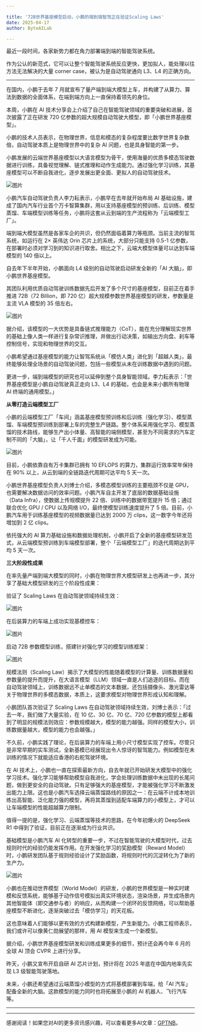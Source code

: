 ```yaml
---

title: '72B世界基座模型启动，小鹏的端到端智驾正在验证Scaling Laws'
date: 2025-04-17
author: ByteAILab

---
```


最近一段时间，各家新势力都在角力部署端到端的智能驾驶系统。

作为公认的新范式，它可以让整个智能驾驶系统反应更快，更加拟人，能处理以往方法无法解决的大量 corner case，被认为是自动驾驶通向 L3、L4 的正确方向。

---


在国内，小鹏于去年 7 月就宣布了量产端到端大模型上车，并构建了从算力、算法到数据的全面体系，在端到端方向上一直保持着领先的身位。

本周，小鹏在 AI 技术分享会上介绍了自己在智能驾驶领域的重要突破和进展，首次披露了正在研发 720 亿参数的超大规模自动驾驶大模型，即「小鹏世界基座模型」。

小鹏的技术人员表示，在物理世界，信息和模态的复杂程度要比数字世界复杂数倍，自动驾驶本质上是物理世界中的复杂 AI 问题，也是具身智能的第一步。

小鹏发展的云端世界基座模型以大语言模型为骨干，使用海量的优质多模态驾驶数据进行训练，具备视觉理解、链式推理和动作生成能力。通过强化学习训练，其基座模型可以不断自我进化，逐步发展出更全面、更拟人的自动驾驶技术。

![图片](https://mmbiz.qpic.cn/sz_mmbiz_png/KmXPKA19gW9I2ibzpMAlKCOwe2zDbrut77foEJAuhgcicoVYQeKD3UVL0icthSUqh5bia4gWIJZhdfkFFXic9ufwEicQ/640?wx_fmt=png&from=appmsg)

小鹏汽车自动驾驶负责人李力耘表示，小鹏早在去年就开始布局 AI 基础设施，建成了国内汽车行业首个万卡智算集群，用以支持基座模型的预训练、后训练、模型蒸馏、车端模型训练等任务，小鹏将这套从云到端的生产流程称为「云端模型工厂」。

端到端大模型虽然是各家车企的共识，但仍然面临着算力等瓶颈。当前主流的智驾系统，如运行在 2× 英伟达 Orin 芯片上的系统，大部分只能支持 0.5-1 亿参数，在部署时必须对学习到的知识进行取舍。相比之下，云端大模型体量可以达到车端模型的 140 倍以上。

自去年下半年开始，小鹏面向 L4 级别的自动驾驶启动研发全新的「AI 大脑」，即小鹏世界基座模型。

其团队利用优质自动驾驶训练数据先后开发了多个尺寸的基座模型，目前正在着手推进 72B（72 Billion，即 720 亿）超大规模参数世界基座模型的研发，参数量是主流 VLA 模型的 35 倍左右。

![图片](https://mmbiz.qpic.cn/sz_mmbiz_jpg/KmXPKA19gW9I2ibzpMAlKCOwe2zDbrut79KVqNBhkR4aFic0rksrVjzn4Jpxk8C7XdsOKJSOFdxtficS9BjlBe1SA/640?wx_fmt=jpeg&from=appmsg)

据介绍，该模型的一大优势是具备链式推理能力（CoT），能在充分理解现实世界的基础上像人类一样进行复杂常识推理，并做出行动决策，如输出方向盘、刹车等控制信号，实现和物理世界的交互。

小鹏希望通过基座模型的能力让智驾系统从「模仿人类」进化到「超越人类」，最终能够处理全场景的自动驾驶问题，包括一些模型从未在训练数据中遇到的问题。

更进一步，端到端模型的研究也可以延伸到整个具身智能领域。李力耘表示：「世界基座模型是小鹏自动驾驶真正走向 L3、L4 的基础，也会是未来小鹏所有物理 AI 终端的通用模型。」

**从零打造云端模型工厂**

小鹏的云端模型工厂「车间」涵盖基座模型预训练和后训练（强化学习）、模型蒸馏、车端模型预训练到部署上车的完整生产链路。整个体系采用强化学习、模型蒸馏的技术路线，能够生产出小体量、高智能的端侧模型，甚至为不同需求的汽车定制不同的「大脑」，让「千人千面」的模型研发成为可能。

![图片](https://mmbiz.qpic.cn/sz_mmbiz_jpg/KmXPKA19gW9I2ibzpMAlKCOwe2zDbrut75cryvXibAicDhLIcHM4qHt29Cpic6EaD8WWPeZibpOV1ZfTeRrQv7nHjng/640?wx_fmt=jpeg&from=appmsg)

目前，小鹏依靠自有万卡集群已拥有 10 EFLOPS 的算力，集群运行效率常年保持在 90% 以上，从云到端的全链路迭代周期可达平均 5 天一次。

小鹏世界基座模型负责人刘博士介绍，多模态模型训练的主要瓶颈不仅是 GPU，也需要解决数据访问的效率问题。小鹏汽车自主开发了底层的数据基础设施（Data Infra），使数据上传规模提升 22 倍、训练中的数据带宽提升 15 倍；通过联合优化 GPU / CPU 以及网络 I/O，最终使模型训练速度提升了 5 倍。目前，小鹏汽车用于训练基座模型的视频数据量已达到 2000 万 clips，这一数字今年还将增加到 2 亿 clips。

依托强大的 AI 算力基础设施和数据处理机制，小鹏开启了全新的基座模型研发范式，从云端模型预训练到车端模型部署，整个「云端模型工厂」的迭代周期达到平均 5 天一次。

**三大阶段性成果**

在率先量产端到端大模型的同时，小鹏在物理世界大模型研发上也再进一步，其分享了基础大模型研发的三个阶段性成果：

验证了 Scaling Laws 在自动驾驶领域持续生效：

![图片](https://mmbiz.qpic.cn/sz_mmbiz_jpg/KmXPKA19gW9I2ibzpMAlKCOwe2zDbrut7KVG9EEtMsYAW6uMkGnoVFTia8MS1UhErRXcxkMuPzsBerWdjbibbhsLQ/640?wx_fmt=jpeg&from=appmsg)

在后装算力的车端上成功实现基模控车：

![图片](https://mmbiz.qpic.cn/sz_mmbiz_jpg/KmXPKA19gW9I2ibzpMAlKCOwe2zDbrut7qDYACkyKpBziasRSlVS5E3443E2JicntlicZlUN7PoL7jJz2q3hRMdstg/640?wx_fmt=jpeg&from=appmsg)

启动 72B 参数模型训练，搭建针对强化学习的模型训练框架：

![图片](https://mmbiz.qpic.cn/sz_mmbiz_jpg/KmXPKA19gW9I2ibzpMAlKCOwe2zDbrut7TmDhiaYRia2KfZn1pEH4KiagyfoJ3mfYjiahKDj4IItCibHThyibLemjcOlw/640?wx_fmt=jpeg&from=appmsg)

规模法则（Scaling Law）揭示了大模型的性能随着模型的计算量、训练数据量和参数量的提升而提升，在大语言模型（LLM）领域一直是人们追逐的目标。而在自动驾驶领域上，训练数据远不止单模态的文本数据，还包括摄像头、激光雷达等关于物理世界的多模态数据，本质上，这要求模型对物理世界形成认知和理解。

小鹏团队首次验证了 Scaling Laws 在自动驾驶领域持续生效，刘博士表示：「过去一年，我们做了大量实验，在 10 亿、30 亿、70 亿、720 亿参数的模型上都看到了明显的规模法则效应：参数规模越大，模型的能力越强。同样的模型大小，训练数据量越大，模型的能力也会越强。」

不久前，小鹏实践了理论，在后装算力的车端上用小尺寸模型实现了控车。尽管只是非常早期的实车测试，全新基模已经展现出令人惊讶的智驾能力。例如模型在未训练的情况下就能适应香港的右舵驾驶环境。

在 AI 技术上，小鹏也一直在探索最新方向，自去年就已开始研发大模型中的强化学习技术。强化学习能够帮助模型自我进化，学会处理训练数据中未出现的长尾问题，做到更安全的自动驾驶。只有足够强大的基座模型，才能被强化学习不断激发出能力上限。这也是小鹏汽车选择云端蒸馏路线的原因之一：在云端不计成本地训练出高智能、泛化能力强的模型，再将其蒸馏到适配车端算力的小模型上，才可以让车端模型的性能超越算力限制。

值得一提的是，强化学习、云端蒸馏等技术的思路，在今年初爆火的 DeepSeek R1 中得到了验证，目前正在逐渐成为行业共识。

基础模型是小鹏汽车 AI 化转型的重要一步，不过在智能驾驶的大模型时代，过去规则时代的经验仍能发挥作用。在开发强化学习的奖励模型（Reward Model）时，小鹏研发团队基于规则经验设计了奖励函数，将规则时代的沉淀转化为了新的生产力。

![图片](https://mmbiz.qpic.cn/sz_mmbiz_jpg/KmXPKA19gW9I2ibzpMAlKCOwe2zDbrut7AmOLfUIpJ3ibIwvdxyqmVVvHyqBLsHw2qHmJ4Uma2HXGuNDJOzXPCBQ/640?wx_fmt=jpeg&from=appmsg)

小鹏也在推动世界模型（World Model）的研发，小鹏的世界模型是一种实时建模和反馈系统，能够基于动作信号模拟出真实环境状态，渲染场景，并生成场景内其他智能体（即交通参与者）的响应，从而构建一个闭环的反馈网络，可以帮助基座模型不断进化，逐渐突破过去「模仿学习」的天花板。

这也意味着人们能够以更有效的方式构建新模型，产生新能力。小鹏工程师表示，我们或许可以像黄仁勋展望的那样，用 AI 模型来生成一个新模型。

据介绍，小鹏世界基座模型研发和训练成果更多的细节，预计还会再今年 6 月的全球 AI 顶会 CVPR 上进行分享。

昨天，小鹏又宣布开启自研 AI 芯片计划，预计将在 2025 年底在中国内地率先实现 L3 级智能驾驶落地。

未来，小鹏还希望通过云端蒸馏小模型的方式将基模部署到车端，给「AI 汽车」配备全新的大脑。这款模型的能力同时也将拓展至小鹏的 AI 机器人、飞行汽车等。

---
---
感谢阅读！如果您对AI的更多资讯感兴趣，可以查看更多AI文章：[GPTNB](https://gptnb.com)。